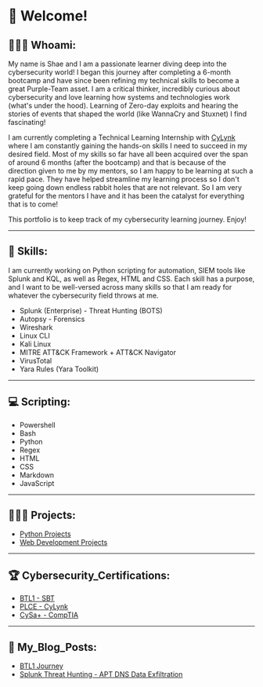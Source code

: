 # 👾 Welcome!

## 🙋🏽‍♂️ Whoami:
My name is Shae and I am a passionate learner diving deep into the cybersecurity world! I began this journey after completing a 6-month bootcamp and have since been refining my technical skills to become a great Purple-Team asset. I am a critical thinker, incredibly curious about cybersecurity and love learning how systems and technologies work (what's under the hood). Learning of Zero-day exploits and hearing the stories of events that shaped the world (like WannaCry and Stuxnet) I find fascinating! 

I am currently completing a Technical Learning Internship with [CyLynk](https://cylynk.com) where I am constantly gaining the hands-on skills I need to succeed in my desired field. Most of my skills so far have all been acquired over the span of around 6 months (after the bootcamp) and that is because of the direction given to me by my mentors, so I am happy to be learning at such a rapid pace. They have helped streamline my learning process so I don't keep going down endless rabbit holes that are not relevant. So I am very grateful for the mentors I have and it has been the catalyst for everything that is to come! 

This portfolio is to keep track of my cybersecurity learning journey. Enjoy!

---

## 🚀 Skills:
I am currently working on Python scripting for automation, SIEM tools like Splunk and KQL, as well as Regex, HTML and CSS. Each skill has a purpose, and I want to be well-versed across many skills so that I am ready for whatever the cybersecurity field throws at me.   
- Splunk (Enterprise) - Threat Hunting (BOTS)
- Autopsy - Forensics
- Wireshark
- Linux CLI
- Kali Linux
- MITRE ATT&CK Framework + ATT&CK Navigator
- VirusTotal
- Yara Rules (Yara Toolkit)

---

## 💻 Scripting:
- Powershell
- Bash
- Python
- Regex
- HTML
- CSS
- Markdown
- JavaScript

---

## 👨🏽‍💻 Projects:
- [Python Projects](https://github.com/J1G54W-999/My-Python-Projects.git)
- [Web Development Projects](https://github.com/J1G54W-999/My-Web-Development-Projects)

---

## 🏆 Cybersecurity_Certifications:
- [BTL1 - SBT](https://www.credly.com/badges/521e9791-0bd3-47a1-8cbf-63e1fd16aab0/public_url)
- [PLCE - CyLynk](https://cylynk.com/courses/practical-certified-linux-cli-essential)
- [CySa+ - CompTIA](https://www.credly.com/badges/9836f75a-9544-44bc-b922-68735d9f3155/public_url)

---

## 📖 My_Blog_Posts:
- [BTL1 Journey](https://www.linkedin.com/pulse/passing-my-blue-team-level-1-shae-haseldine-8hu4c)
- [Splunk Threat Hunting - APT DNS Data Exfiltration](https://www.linkedin.com/pulse/splunk-threat-hunting-apt-dns-data-exfiltration-shae-haseldine-k8nyc)
